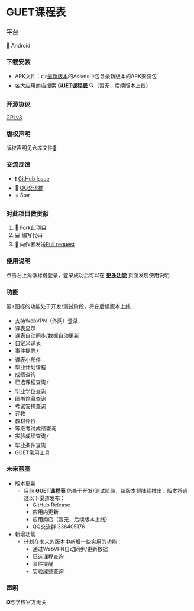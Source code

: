 # GUET课程表
### 平台

📱 Android

### 下载安装

- APK文件：👉[最新版本](https://github.com/Telephone2019/CourseTable/releases/latest)的Assets中包含最新版本的APK安装包
- 各大应用商店搜索 **<u>GUET课程表</u>** 🔍（暂无，后续版本上线）

### 开源协议

[GPLv3](https://www.gnu.org/licenses/gpl-3.0.html)

### 版权声明

版权声明见仓库文件[📄](https://github.com/Telephone2019/CourseTable/blob/v1.0/COPYRIGHT)

### 交流反馈

- ❗ [GitHub Issue](https://github.com/Telephone2019/CourseTable/issues/new/choose)
- 🐧 [QQ交流群](https://qm.qq.com/cgi-bin/qm/qr?k=cbQp_lZk4aKwXqMJfkEs7oteT8_nw4DZ&jump_from=webapi)
- ⭐ Star

### 对此项目做贡献

1. 🔗 Fork此项目
2. 💻 编写代码
3. 🧲 向作者发送[Pull request](https://github.com/Telephone2019/CourseTable/compare)

### 使用说明

点击左上角徽标键登录，登录成功后可以在 <u>**更多功能**</u> 页面发现使用说明

### 功能

带⚡图标的功能处于开发/测试阶段，将在后续版本上线...

  + 支持WebVPN（外网）登录
  + 课表显示
  + 课表自动同步/数据自动更新
  + 自定义课表
  + 事件提醒⚡
  + 课表小部件
  + 毕业计划课程
  + 成绩查询
  + 已选课程查询⚡
  + 毕业学位查询
  + 图书馆藏查询
  + 考试安排查询
  + 评教
  + 教材评价
  + 等级考试成绩查询
  + 实验成绩查询⚡
  + 毕业条件查询
  + GUET常用工具
### 未来蓝图
  + 版本更新
    + 目前 **GUET课程表** 仍处于开发/测试阶段，新版本将陆续推出，版本将通过以下渠道发布：
      + GitHub Release
      + 应用内更新
      + 应用商店（暂无，后续版本上线）
      + QQ交流群 336405176
  + 新增功能
    + 计划在未来的版本中新增一些实用的功能：
      * 通过WebVPN自动同步/更新数据
      * 已选课程查询
      * 事件提醒
      * 实验成绩查询

### 声明

❎与学校官方无关
